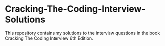 # Cracking-The-Coding-Interview-Solutions
This repository contains my solutions to the interview questions in the book Cracking The Coding Interview 6th Edition.
